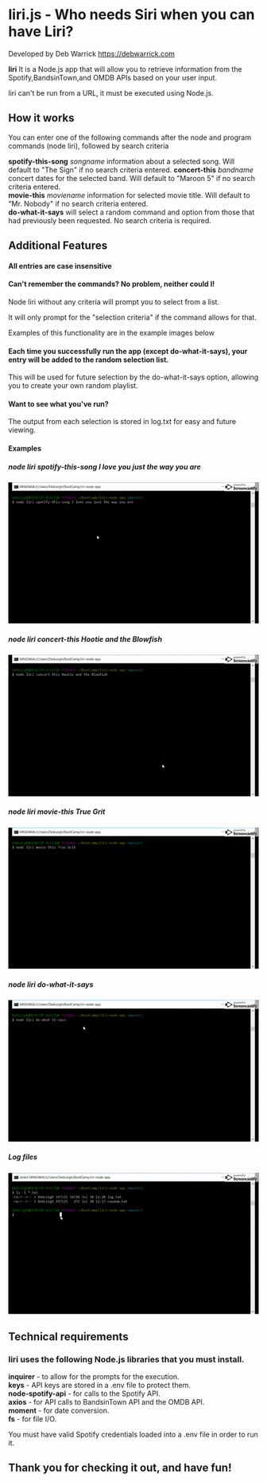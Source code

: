 # liri.js - Who needs Siri when you can have Liri?

Developed by Deb Warrick https://debwarrick.com

**liri** 
It is a Node.js app that will allow you to retrieve information from the Spotify,BandsinTown,and OMDB APIs based on your user input.

liri can't be run from a URL, it must be executed using Node.js.

## How it works

You can enter one of the following commands after the node and program commands (node liri), followed by search criteria

**spotify-this-song** *songname*   information about a selected song.  Will default to "The Sign" if no search criteria entered.
**concert-this**      *bandname*   concert dates for the selected band.  Will default to "Maroon 5" if no search criteria entered.  
**movie-this**        *moviename*  information for selected movie title.  Will default to "Mr. Nobody" if no search criteria entered.  
**do-what-it-says**                will select a random command and option from those that had previously been requested.  No search criteria is required. 

## Additional Features

#### All entries are case insensitive

#### Can't remember the commands?  No problem, neither could I! 

Node liri without any criteria will prompt you to select from a list.

It will only prompt for the "selection criteria" if the command allows for that.

Examples of this functionality are in the example images below

#### Each time you successfully run the app (except do-what-it-says), your entry will be added to the random selection list.
This will be used for future selection by the do-what-it-says option, allowing you to create your own random playlist.

#### Want to see what you've run?
The output from each selection is stored in log.txt for easy and future viewing.

#### Examples

##### node liri spotify-this-song I love you just the way you are
![](spotify-this-song.gif)

##### node liri concert-this Hootie and the Blowfish
![](concert-this.gif)

##### node liri movie-this True Grit 
![](movie-this.gif)

##### node liri do-what-it-says  
![](do-what-it-says.gif)

##### Log files
![](log-files.gif)

## Technical requirements

### liri uses the following Node.js libraries that you must install.

**inquirer** - to allow for the prompts for the execution.  
**keys** - API keys are stored in a .env file to protect them.  
**node-spotify-api** - for calls to the Spotify API.  
**axios** - for API calls to BandsinTown API and the OMDB API.  
**moment** - for date conversion.  
**fs** - for file I/O.  

You must have valid Spotify credentials loaded into a .env file in order to run it.

## Thank you for checking it out, and have fun!
